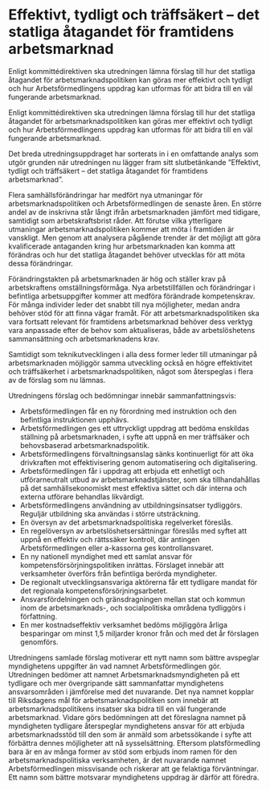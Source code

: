 # Effektivt, tydligt och träffsäkert – det statliga åtagandet för framtidens arbetsmarknad

Enligt kommittédirektiven ska utredningen lämna förslag till hur det statliga åtagandet för arbetsmarknadspolitiken kan göras mer effektivt och tydligt och hur Arbetsförmedlingens uppdrag kan utformas för att bidra till en väl fungerande arbetsmarknad.

Enligt kommittédirektiven ska utredningen lämna förslag till hur det statliga åtagandet för arbetsmarknadspolitiken kan göras mer effektivt och tydligt och hur Arbetsförmedlingens uppdrag kan utformas för att bidra till en väl fungerande arbetsmarknad.

Det breda utredningsuppdraget har sorterats in i en omfattande analys som utgör grunden när utredningen nu lägger fram sitt slutbetänkande ”Effektivt, tydligt och träffsäkert – det statliga åtagandet för framtidens
arbetsmarknad”.

Flera samhällsförändringar har medfört nya utmaningar för arbetsmarknadspolitiken och Arbetsförmedlingen de senaste åren. En större andel av de inskrivna står långt ifrån arbetsmarknaden jämfört med tidigare, samtidigt som arbetskraftsbrist råder. Att förutse vilka
ytterligare utmaningar arbetsmarknadspolitiken kommer att möta i
framtiden är vanskligt. Men genom att analysera pågående trender är
det möjligt att göra kvalificerade antaganden kring hur arbetsmarknaden kan komma att förändras och hur det statliga åtagandet behöver utvecklas för att möta dessa förändringar.

Förändringstakten på arbetsmarknaden är hög och ställer krav på arbetskraftens omställningsförmåga. Nya arbetstillfällen och förändringar i befintliga arbetsuppgifter kommer att medföra förändrade kompetenskrav. För många individer leder det snabbt till nya möjligheter, medan andra behöver stöd för att finna vägar framåt. För att arbetsmarknadspolitiken ska vara fortsatt relevant för framtidens arbetsmarknad behöver dess verktyg vara anpassade efter de behov som aktualiseras, både av arbetslöshetens sammansättning och arbetsmarknadens krav.

Samtidigt som teknikutvecklingen i alla dess former leder till utmaningar på arbetsmarknaden möjliggör samma utveckling också en
högre effektivitet och träffsäkerhet i arbetsmarknadspolitiken, något som återspeglas i flera av de förslag som nu lämnas.

Utredningens förslag och bedömningar innebär sammanfattningsvis:

* Arbetsförmedlingen får en ny förordning med instruktion och
den befintliga instruktionen upphävs.
* Arbetsförmedlingen ges ett uttryckligt uppdrag att bedöma
enskildas ställning på arbetsmarknaden, i syfte att uppnå en mer
träffsäker och behovsbaserad arbetsmarknadspolitik.
* Arbetsförmedlingens förvaltningsanslag sänks kontinuerligt för att
öka drivkraften mot effektivisering genom automatisering och digitalisering.
* Arbetsförmedlingen får i uppdrag att erbjuda ett enhetligt och
utförarneutralt utbud av arbetsmarknadstjänster, som ska tillhandahållas på det samhällsekonomiskt mest effektiva sättet och
där interna och externa utförare behandlas likvärdigt.
* Arbetsförmedlingens användning av utbildningsinsatser tydliggörs.
Reguljär utbildning ska användas i större utsträckning.
* En översyn av det arbetsmarknadspolitiska regelverket föreslås.
* En regelöversyn av arbetslöshetsersättningar föreslås med syftet
att uppnå en effektiv och rättssäker kontroll, där antingen Arbetsförmedlingen eller a-kassorna ges kontrollansvaret.
* En ny nationell myndighet med ett samlat ansvar för kompetensförsörjningspolitiken inrättas. Förslaget innebär att verksamheter överförs från befintliga berörda myndigheter.
* De regionalt utvecklingsansvariga aktörerna får ett tydligare mandat
för det regionala kompetensförsörjningsarbetet.
* Ansvarsfördelningen och gränsdragningen mellan stat och kommun
inom de arbetsmarknads-, och socialpolitiska områdena tydliggörs
i författning.
* En mer kostnadseffektiv verksamhet bedöms möjliggöra årliga
besparingar om minst 1,5 miljarder kronor från och med det år
förslagen genomförs.

Utredningens samlade förslag motiverar ett nytt namn som bättre avspeglar myndighetens uppgifter än vad namnet Arbetsförmedlingen gör. Utredningen bedömer att namnet Arbetsmarknadsmyndigheten på ett tydligare och mer övergripande sätt sammanfattar myndighetens ansvarsområden i jämförelse med det nuvarande. Det nya namnet kopplar till Riksdagens mål för arbetsmarknadspolitiken som innebär att arbetsmarknadspolitikens insatser ska bidra till en väl fungerande arbetsmarknad. Vidare görs bedömningen att det föreslagna namnet på myndigheten tydligare återspeglar myndighetens ansvar för att erbjuda arbetsmarknadsstöd till den som är anmäld som arbetssökande i syfte att förbättra dennes möjligheter att nå sysselsättning. Eftersom platsförmedling bara är en av många former av stöd som erbjuds inom ramen för den arbetsmarknadspolitiska verksamheten, är det nuvarande namnet Arbetsförmedlingen missvisande och riskerar att ge felaktiga förväntningar. Ett namn som bättre motsvarar myndighetens uppdrag är därför att föredra.
